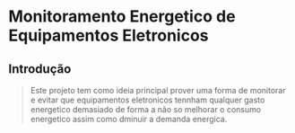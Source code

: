 # Monitoramento Energetico de Equipamentos Eletronicos
## Introdução
> Este projeto tem como ideia principal prover uma forma de monitorar e evitar que equipamentos eletronicos tennham qualquer gasto energetico demasiado de forma a não so melhorar o consumo energetico assim como dminuir a demanda energica.

